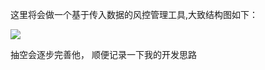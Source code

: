 这里将会做一个基于传入数据的风控管理工具,大致结构图如下：

![](https://assets.processon.com/chart_image/5ec79fba1e08530a9b150d98.png)

抽空会逐步完善他， 顺便记录一下我的开发思路